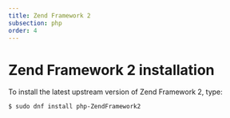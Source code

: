 ```yaml
---
title: Zend Framework 2
subsection: php
order: 4
---
```


# Zend Framework 2 installation

To install the latest upstream version of Zend Framework 2, type:

```
$ sudo dnf install php-ZendFramework2
```
